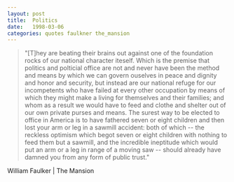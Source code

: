 ```yaml
---
layout: post
title:  Politics
date:   1998-03-06
categories: quotes faulkner the_mansion
---
```


>"[T]hey are beating their brains out against one of the foundation rocks of our national character iteself. Which is the premise that politics and polticial office are not and never have been the method and means by which we can govern ouselves in peace and dignity and honor and security, but instead are our national refuge for our incompetents who have failed at every other occupation by means of which they might make a living for themselves and their families; and whom as a result we would have to feed and clothe and shelter out of our own private purses and means. The surest way to be elected to office in America is to have fathered seven or eight children and then lost your arm or leg in a sawmill accident: both of which -- the reckless optimism which begot seven or eight children with nothing to feed them but a sawmill, and the incredible ineptitude which would put an arm or a leg in range of a moving saw -- should already have damned you from any form of public trust."

William Faulker | The Mansion


[jekyll-gh]: https://github.com/mojombo/jekyll
[jekyll]:    http://jekyllrb.com
